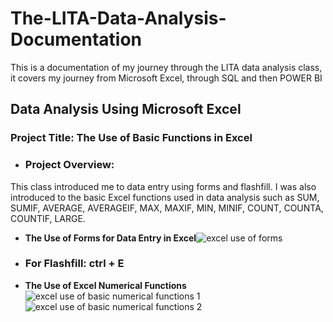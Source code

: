 # The-LITA-Data-Analysis-Documentation
 This is a documentation of my journey through the LITA data analysis class, it covers my journey from Microsoft Excel, through SQL and then POWER BI
 
## Data Analysis Using Microsoft Excel

### Project Title: The Use of Basic Functions in Excel 

- ### Project Overview:
This class introduced me to data entry using forms and flashfill.
I was also introduced to the basic Excel functions used in data analysis such as SUM, SUMIF, AVERAGE, AVERAGEIF, MAX, MAXIF, MIN, MINIF, COUNT, COUNTA, COUNTIF, LARGE.

- **The Use of Forms for Data Entry in Excel**![excel use of forms](https://github.com/user-attachments/assets/2aefe740-ddf1-4165-acc0-d09e4f343977)
- ### **For Flashfill: ctrl + E**
 
- **The Use of Excel Numerical Functions** ![excel use of basic numerical functions 1](https://github.com/user-attachments/assets/bce45cf5-50b4-4d24-bafa-eb0a91fd1b74)![excel use of basic numerical functions 2](https://github.com/user-attachments/assets/ce88acb7-c5f5-400f-a7fc-dfc7870df27f)



